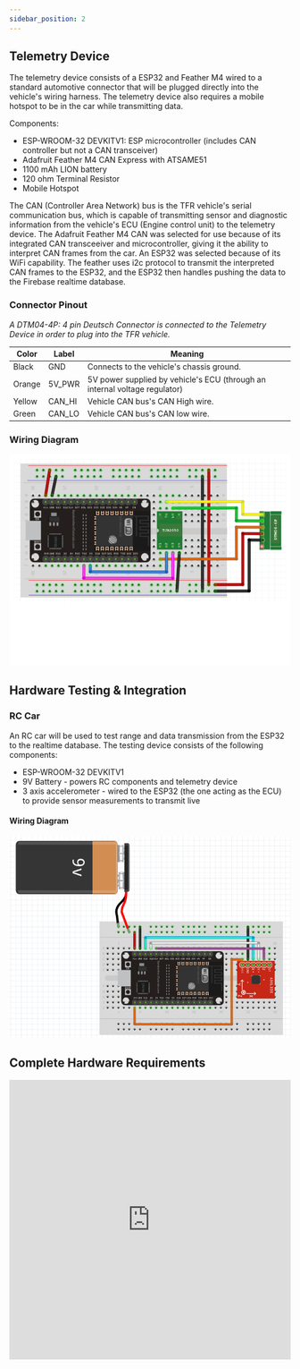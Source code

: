 ```yaml
---
sidebar_position: 2
---
```

## Telemetry Device

The telemetry device consists of a ESP32 and Feather M4 wired to a standard automotive connector that will be plugged directly into the vehicle's wiring harness. The telemetry device also requires a mobile hotspot to be in the car while transmitting data.

Components:
* ESP-WROOM-32 DEVKITV1: ESP microcontroller (includes CAN controller but not a CAN transceiver)
* Adafruit Feather M4 CAN Express with ATSAME51
* 1100 mAh LION battery
* 120 ohm Terminal Resistor
* Mobile Hotspot

The CAN (Controller Area Network) bus is the TFR vehicle's serial communication bus, which is capable of transmitting sensor and diagnostic information from the vehicle's ECU (Engine control unit) to the telemetry device. The Adafruit Feather M4 CAN was selected for use because of its integrated CAN transceeiver and microcontroller, giving it the ability to interpret CAN frames from the car. 
An ESP32 was selected because of its WiFi capability. The feather uses i2c protocol to transmit the interpreted CAN frames to the ESP32, and the ESP32 then handles pushing the data to the Firebase realtime database.

### Connector Pinout
_A DTM04-4P: 4 pin Deutsch Connector is connected to the Telemetry Device in order to plug into the TFR vehicle._

| Color     |  Label    |  Meaning  |
| --------- | -------   | -------   |
| Black     | GND       | Connects to the vehicle's chassis ground. |
| Orange    | 5V_PWR    | 5V power supplied by vehicle's ECU (through an internal voltage regulator) |
| Yellow    | CAN_HI    | Vehicle CAN bus's CAN High wire.  |
| Green     | CAN_LO    | Vehicle CAN bus's CAN low wire.   |


### Wiring Diagram
![system diagram](/img/Telemetry-Device-Breadboard.png)

<!-- ### Electrical Schematic
![system diagram](/img/Schematic_RCT-Wiring-Diagram_2024-09-28.svg)  -->

## Hardware Testing & Integration

### RC Car
An RC car will be used to test range and data transmission from the ESP32 to the realtime database. The testing device consists of the following components:
* ESP-WROOM-32 DEVKITV1 
* 9V Battery - powers RC components and telemetry device
* 3 axis accelerometer - wired to the ESP32 (the one acting as the ECU) to provide sensor measurements to transmit live

#### Wiring Diagram
![system diagram](/img/RC-car-breadboard.png)

## Complete Hardware Requirements
<iframe src="https://docs.google.com/spreadsheets/d/e/2PACX-1vRPmqrR1D0rSadeonzcJYDSI9_54YGbKhxfEFePVx_G_DNKT3bhswWF8M95XYecuXjWSqct2AxIOJHy/pubhtml?widget=true&headers=false" frameborder="0" width="100%" height="500"></iframe>
